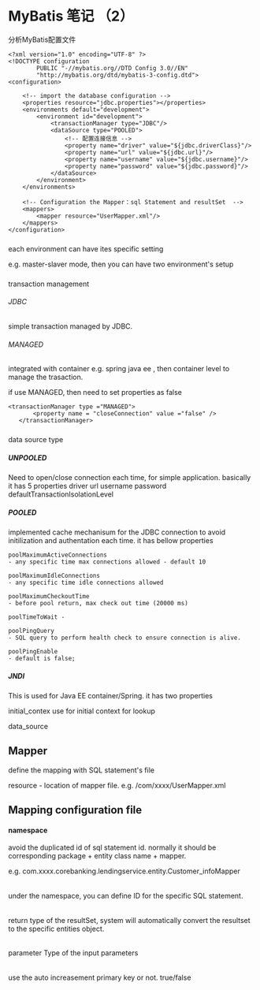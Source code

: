 # MyBatis 笔记 （2）

分析MyBatis配置文件


```
<?xml version="1.0" encoding="UTF-8" ?>
<!DOCTYPE configuration
        PUBLIC "-//mybatis.org//DTD Config 3.0//EN"
        "http://mybatis.org/dtd/mybatis-3-config.dtd">
<configuration>
    
    <!-- import the database configuration -->
    <properties resource="jdbc.properties"></properties>
    <environments default="development">
        <environment id="development">
            <transactionManager type="JDBC"/>
            <dataSource type="POOLED">
                <!-- 配置连接信息 -->
                <property name="driver" value="${jdbc.driverClass}"/>
                <property name="url" value="${jdbc.url}"/>
                <property name="username" value="${jdbc.username}"/>
                <property name="password" value="${jdbc.password}"/>
            </dataSource>
        </environment>
    </environments>

    <!-- Configuration the Mapper：sql Statement and resultSet  -->
    <mappers>
        <mapper resource="UserMapper.xml"/>
    </mappers>
</configuration>
```

### <environment>

each environment can have ites specific setting

e.g. master-slaver mode, then you can have two environment's setup

### <transactionManager> 

transaction management

###### JDBC 

simple transaction managed by JDBC.

###### MANAGED 

integrated with container e.g. spring java ee , then container level to manage the trasaction.

   if use MANAGED, then need to set properties <closeConnection> as false
   

```
<transactionManager type ="MANAGED">
       <property name = "closeConnection" value ="false" />
   </transactionManager>
```

### <dataSource> 

data source type 


##### UNPOOLED  

Need to open/close connection each time, for simple application. basically it has 5 properties
 driver
 url
 username
 password
 defaultTransactionIsolationLevel
    


##### POOLED  

implemented cache mechanisum for the JDBC connection to avoid initilization and authentation each time. it has bellow properties


```
poolMaximumActiveConnections 
- any specific time max connections allowed - default 10

poolMaximumIdleConnections  
- any specific time idle connections allowed 

poolMaximumCheckoutTime 
- before pool return, max check out time (20000 ms)

poolTimeToWait - 

poolPingQuery 
- SQL query to perform health check to ensure connection is alive.

poolPingEnable 
- default is false;
```

##### JNDI

This is used for Java EE container/Spring. it has two properties

initial_contex   use for initial context for lookup 


data_source



## Mapper 

define the mapping with SQL statement's file

resource  - location of mapper file.   e.g. /com/xxxx/UserMapper.xml


## Mapping configuration file


#### namespace 

avoid the duplicated id of sql statement id. normally it should be corresponding package + entity class name + mapper.

e.g. com.xxxx.corebanking.lendingservice.entity.Customer_infoMapper

###### <id>

under the namespace, you can define ID for the specific  SQL statement.

###### <resultType>

return type of the resultSet, system will automatically convert the resultset to the specific entities object.

###### <parameterType>

parameter Type of the input parameters

###### <useGeneratedKey>

use the auto increasement primary key or not. true/false


